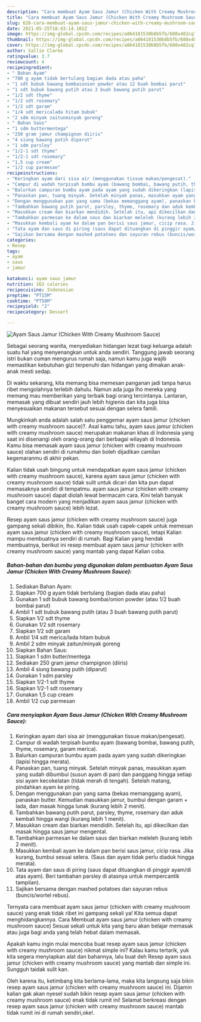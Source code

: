 ```yaml
---
description: "Cara membuat Ayam Saus Jamur (Chicken With Creamy Mushroom Sauce) yang nikmat Untuk Jualan"
title: "Cara membuat Ayam Saus Jamur (Chicken With Creamy Mushroom Sauce) yang nikmat Untuk Jualan"
slug: 626-cara-membuat-ayam-saus-jamur-chicken-with-creamy-mushroom-sauce-yang-nikmat-untuk-jualan
date: 2021-05-25T18:43:14.101Z
image: https://img-global.cpcdn.com/recipes/a864181530b8b5fb/680x482cq70/ayam-saus-jamur-chicken-with-creamy-mushroom-sauce-foto-resep-utama.jpg
thumbnail: https://img-global.cpcdn.com/recipes/a864181530b8b5fb/680x482cq70/ayam-saus-jamur-chicken-with-creamy-mushroom-sauce-foto-resep-utama.jpg
cover: https://img-global.cpcdn.com/recipes/a864181530b8b5fb/680x482cq70/ayam-saus-jamur-chicken-with-creamy-mushroom-sauce-foto-resep-utama.jpg
author: Sallie Clarke
ratingvalue: 3.7
reviewcount: 4
recipeingredient:
- " Bahan Ayam"
- "700 g ayam tidak bertulang bagian dada atau paha"
- "1 sdt bubuk bawang bombaionion powder atau 12 buah bombai parut"
- "1 sdt bubuk bawang putih atau 3 buah bawang putih parut"
- "1/2 sdt thyme"
- "1/2 sdt rosemary"
- "1/2 sdt garam"
- "1/4 sdt mericalada hitam bubuk"
- "2 sdm minyak zaitunminyak goreng"
- " Bahan Saus"
- "1 sdm buttermentega"
- "250 gram jamur champignon diiris"
- "4 siung bawang putih diparut"
- "1 sdm parsley"
- "1/2-1 sdt thyme"
- "1/2-1 sdt rosemary"
- "1,5 cup cream"
- "1/2 cup parmesan"
recipeinstructions:
- "Keringkan ayam dari sisa air (menggunakan tissue makan/pengesat)."
- "Campur di wadah terpisah bumbu ayam (bawang bombai, bawang putih, thyme, rosemary, garam merica)."
- "Balurkan campuran bumbu ayam pada ayam yang sudah dikeringkan (lapisi hingga merata)."
- "Panaskan pan, tuang minyak. Setelah minyak panas, masukkan ayam yang sudah dibumbui (susun ayam di pan) dan panggang hingga setiap sisi ayam kecokelatan (tidak merah di tengah). Setelah matang, pindahkan ayam ke piring."
- "Dengan menggunakan pan yang sama (bekas memanggang ayam), panaskan butter. Kemudian masukkan jamur, bumbui dengan garam + lada, dan masak hingga lunak (kurang lebih 2 menit)."
- "Tambahkan bawang putih parut, parsley, thyme, rosemary dan aduk kembali hingga wangi (kurang lebih 1 menit)."
- "Masukkan cream dan biarkan mendidih. Setelah itu, api dikecilkan dan masak hingga saus jamur mengental."
- "Tambahkan parmesan ke dalam saus dan biarkan meleleh (kurang lebih 2 menit)."
- "Masukkan kembali ayam ke dalam pan berisi saus jamur, cicip rasa. Jika kurang, bumbui sesuai selera. (Saus dan ayam tidak perlu diaduk hingga merata)."
- "Tata ayam dan saus di piring (saus dapat dituangkan di pinggir ayam/di atas ayam). Beri tambahan parsley di atasnya untuk mempercantik tampilan)."
- "Sajikan bersama dengan mashed potatoes dan sayuran rebus (buncis/wortel rebus)."
categories:
- Resep
tags:
- ayam
- saus
- jamur

katakunci: ayam saus jamur 
nutrition: 163 calories
recipecuisine: Indonesian
preptime: "PT15M"
cooktime: "PT58M"
recipeyield: "2"
recipecategory: Dessert

---
```



![Ayam Saus Jamur (Chicken With Creamy Mushroom Sauce)](https://img-global.cpcdn.com/recipes/a864181530b8b5fb/680x482cq70/ayam-saus-jamur-chicken-with-creamy-mushroom-sauce-foto-resep-utama.jpg)

Sebagai seorang wanita, menyediakan hidangan lezat bagi keluarga adalah suatu hal yang menyenangkan untuk anda sendiri. Tanggung jawab seorang istri bukan cuman mengurus rumah saja, namun kamu juga wajib memastikan kebutuhan gizi terpenuhi dan hidangan yang dimakan anak-anak mesti sedap.

Di waktu  sekarang, kita memang bisa memesan panganan jadi tanpa harus ribet mengolahnya terlebih dahulu. Namun ada juga lho mereka yang memang mau memberikan yang terbaik bagi orang tercintanya. Lantaran, memasak yang dibuat sendiri jauh lebih higienis dan kita juga bisa menyesuaikan makanan tersebut sesuai dengan selera famili. 



Mungkinkah anda adalah salah satu penggemar ayam saus jamur (chicken with creamy mushroom sauce)?. Asal kamu tahu, ayam saus jamur (chicken with creamy mushroom sauce) merupakan makanan khas di Indonesia yang saat ini disenangi oleh orang-orang dari berbagai wilayah di Indonesia. Kamu bisa memasak ayam saus jamur (chicken with creamy mushroom sauce) olahan sendiri di rumahmu dan boleh dijadikan camilan kegemaranmu di akhir pekan.

Kalian tidak usah bingung untuk mendapatkan ayam saus jamur (chicken with creamy mushroom sauce), karena ayam saus jamur (chicken with creamy mushroom sauce) tidak sulit untuk dicari dan kita pun dapat memasaknya sendiri di tempatmu. ayam saus jamur (chicken with creamy mushroom sauce) dapat diolah lewat bermacam cara. Kini telah banyak banget cara modern yang menjadikan ayam saus jamur (chicken with creamy mushroom sauce) lebih lezat.

Resep ayam saus jamur (chicken with creamy mushroom sauce) juga gampang sekali dibikin, lho. Kalian tidak usah capek-capek untuk memesan ayam saus jamur (chicken with creamy mushroom sauce), tetapi Kalian mampu membuatnya sendiri di rumah. Bagi Kalian yang hendak membuatnya, berikut ini resep membuat ayam saus jamur (chicken with creamy mushroom sauce) yang mantab yang dapat Kalian coba.

<!--inarticleads1-->

##### Bahan-bahan dan bumbu yang digunakan dalam pembuatan Ayam Saus Jamur (Chicken With Creamy Mushroom Sauce):

1. Sediakan  Bahan Ayam:
1. Siapkan 700 g ayam tidak bertulang (bagian dada atau paha)
1. Gunakan 1 sdt bubuk bawang bombai/onion powder (atau 1/2 buah bombai parut)
1. Ambil 1 sdt bubuk bawang putih (atau 3 buah bawang putih parut)
1. Siapkan 1/2 sdt thyme
1. Gunakan 1/2 sdt rosemary
1. Siapkan 1/2 sdt garam
1. Ambil 1/4 sdt merica/lada hitam bubuk
1. Ambil 2 sdm minyak zaitun/minyak goreng
1. Siapkan  Bahan Saus:
1. Siapkan 1 sdm butter/mentega
1. Sediakan 250 gram jamur champignon (diiris)
1. Ambil 4 siung bawang putih (diparut)
1. Gunakan 1 sdm parsley
1. Siapkan 1/2-1 sdt thyme
1. Siapkan 1/2-1 sdt rosemary
1. Gunakan 1,5 cup cream
1. Ambil 1/2 cup parmesan




<!--inarticleads2-->

##### Cara menyiapkan Ayam Saus Jamur (Chicken With Creamy Mushroom Sauce):

1. Keringkan ayam dari sisa air (menggunakan tissue makan/pengesat).
1. Campur di wadah terpisah bumbu ayam (bawang bombai, bawang putih, thyme, rosemary, garam merica).
1. Balurkan campuran bumbu ayam pada ayam yang sudah dikeringkan (lapisi hingga merata).
1. Panaskan pan, tuang minyak. Setelah minyak panas, masukkan ayam yang sudah dibumbui (susun ayam di pan) dan panggang hingga setiap sisi ayam kecokelatan (tidak merah di tengah). Setelah matang, pindahkan ayam ke piring.
1. Dengan menggunakan pan yang sama (bekas memanggang ayam), panaskan butter. Kemudian masukkan jamur, bumbui dengan garam + lada, dan masak hingga lunak (kurang lebih 2 menit).
1. Tambahkan bawang putih parut, parsley, thyme, rosemary dan aduk kembali hingga wangi (kurang lebih 1 menit).
1. Masukkan cream dan biarkan mendidih. Setelah itu, api dikecilkan dan masak hingga saus jamur mengental.
1. Tambahkan parmesan ke dalam saus dan biarkan meleleh (kurang lebih 2 menit).
1. Masukkan kembali ayam ke dalam pan berisi saus jamur, cicip rasa. Jika kurang, bumbui sesuai selera. (Saus dan ayam tidak perlu diaduk hingga merata).
1. Tata ayam dan saus di piring (saus dapat dituangkan di pinggir ayam/di atas ayam). Beri tambahan parsley di atasnya untuk mempercantik tampilan).
1. Sajikan bersama dengan mashed potatoes dan sayuran rebus (buncis/wortel rebus).




Ternyata cara membuat ayam saus jamur (chicken with creamy mushroom sauce) yang enak tidak ribet ini gampang sekali ya! Kita semua dapat menghidangkannya. Cara Membuat ayam saus jamur (chicken with creamy mushroom sauce) Sesuai sekali untuk kita yang baru akan belajar memasak atau juga bagi anda yang telah hebat dalam memasak.

Apakah kamu ingin mulai mencoba buat resep ayam saus jamur (chicken with creamy mushroom sauce) nikmat simple ini? Kalau kamu tertarik, yuk kita segera menyiapkan alat dan bahannya, lalu buat deh Resep ayam saus jamur (chicken with creamy mushroom sauce) yang mantab dan simple ini. Sungguh taidak sulit kan. 

Oleh karena itu, ketimbang kita berlama-lama, maka kita langsung saja bikin resep ayam saus jamur (chicken with creamy mushroom sauce) ini. Dijamin kalian gak akan nyesel sudah bikin resep ayam saus jamur (chicken with creamy mushroom sauce) enak tidak rumit ini! Selamat berkreasi dengan resep ayam saus jamur (chicken with creamy mushroom sauce) mantab tidak rumit ini di rumah sendiri,oke!.

